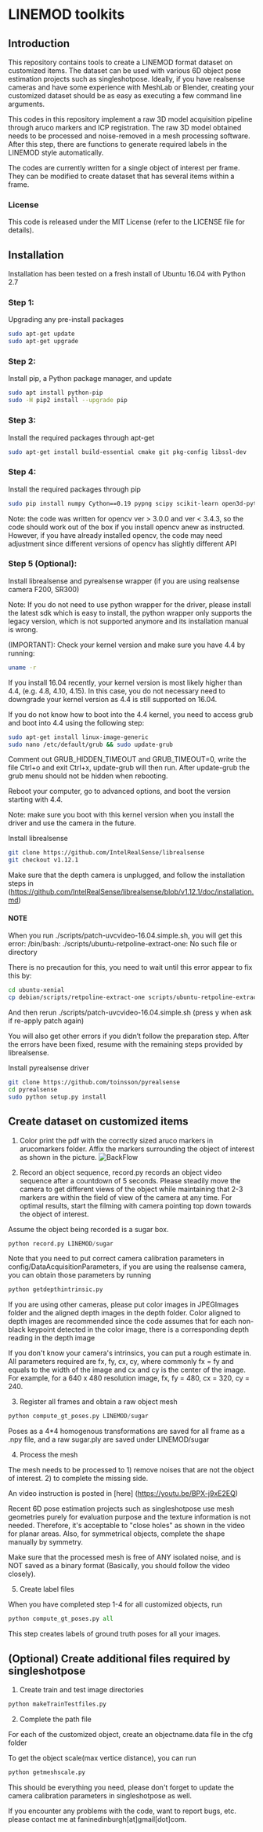 # LINEMOD toolkits

## Introduction

This repository contains tools to create a LINEMOD format dataset on customized items. The dataset can be used with various 6D object pose estimation projects such as singleshotpose. Ideally, if you have realsense cameras and have some experience with MeshLab or Blender, creating your customized dataset should be as easy as executing a few command line arguments.

This codes in this repository implement a raw 3D model acquisition pipeline through aruco markers and ICP registration. The raw 3D model obtained needs to be processed and noise-removed in a mesh processing software. After this step, there are functions to generate required labels in the LINEMOD style automatically. 

The codes are currently written for a single object of interest per frame. They can be modified to create dataset that has several items within a frame.
### License

This code is released under the MIT License (refer to the LICENSE file for details).


## Installation

Installation has been tested on a fresh install of Ubuntu 16.04 with Python 2.7

### Step 1:

Upgrading any pre-install packages

```bash
sudo apt-get update
sudo apt-get upgrade
```
### Step 2:

Install pip, a Python package manager, and update

```bash
sudo apt install python-pip
sudo -H pip2 install --upgrade pip
```
### Step 3:

Install the required packages through apt-get

```bash
sudo apt-get install build-essential cmake git pkg-config libssl-dev
```

### Step 4:

Install the required packages through pip

```bash
sudo pip install numpy Cython==0.19 pypng scipy scikit-learn open3d-python scikit-image open3d-python tqdm pykdtree opencv-python==3.3.0.10 opencv-contrib-python==3.3.0.10  trimesh==2.3.12
```
Note: the code was written for opencv ver > 3.0.0 and ver < 3.4.3, so the code should work out of the box if you
install opencv anew as instructed. However, if you have already installed opencv, the code
may need adjustment since different versions of opencv has slightly different API

### Step 5 (Optional):

Install librealsense and pyrealsense wrapper (if you are using realsense camera F200, SR300)

Note: If you do not need to use python wrapper for the driver, please install the latest sdk which is easy to install, the python wrapper only supports the legacy version, which is not supported anymore and its installation manual is wrong.

(IMPORTANT): Check your kernel version and make sure you have 4.4 by running:

```bash
uname -r
```

If you install 16.04 recently, your kernel version is most likely higher than 4.4, (e.g. 4.8, 4.10, 4.15). In this case, you do not necessary need to downgrade your kernel version as 4.4 is still supported on 16.04.

If you do not know how to boot into the 4.4 kernel, you need to access grub and boot into 4.4 using the following step:

```bash
sudo apt-get install linux-image-generic
sudo nano /etc/default/grub && sudo update-grub
```

Comment out GRUB_HIDDEN_TIMEOUT and GRUB_TIMEOUT=0, write the file Ctrl+o and exit Ctrl+x, update-grub will then run. After update-grub the grub menu should not be hidden when rebooting.

Reboot your computer, go to advanced options, and boot the version starting with 4.4.

Note: make sure you boot with this kernel version when you install the driver and use the camera in the future.

Install librealsense

```bash
git clone https://github.com/IntelRealSense/librealsense
git checkout v1.12.1
```

Make sure that the depth camera is unplugged, and follow the installation steps in
(https://github.com/IntelRealSense/librealsense/blob/v1.12.1/doc/installation.md)

#### NOTE

When you run ./scripts/patch-uvcvideo-16.04.simple.sh, you will get this error: /bin/bash: ./scripts/ubuntu-retpoline-extract-one: No such file or directory

There is no precaution for this, you need to wait until this error appear to fix this by:

```bash
cd ubuntu-xenial
cp debian/scripts/retpoline-extract-one scripts/ubuntu-retpoline-extract-one
```

And then rerun ./scripts/patch-uvcvideo-16.04.simple.sh (press y when ask if re-apply patch again)

You will also get other errors if you didn’t follow the preparation step. After the errors have been fixed, resume with the remaining steps provided by librealsense.

Install pyrealsense driver

```bash
git clone https://github.com/toinsson/pyrealsense
cd pyrealsense
sudo python setup.py install
```

## Create dataset on customized items

1. Color print the pdf with the correctly sized aruco markers in arucomarkers folder. Affix the markers surrounding the object of interest as shown in the picture.
![BackFlow](doc/1.jpg)

2. Record an object sequence, record.py records an object video sequence after a countdown of 5 seconds. Please steadily move the camera to get different views of the object while maintaining that 2-3 markers are within the field of view of the camera at any time. For optimal results, start the filming with camera pointing top down towards the object of interest.

Assume the object being recorded is a sugar box.

```python
python record.py LINEMOD/sugar
```

Note that you need to put correct camera calibration parameters in config/DataAcquisitionParameters, if you are using the realsense camera, you can obtain those parameters by running 

```python
python getdepthintrinsic.py
```
If you are using other cameras, please put color images in JPEGImages folder and the aligned depth images in the depth folder. Color aligned to depth images are recommended since the code assumes that for each non-black keypoint detected in the color image, there is a corresponding depth reading in the depth image

If you don't know your camera's intrinsics, you can put a rough estimate in. All parameters required are fx, fy, cx, cy, where commonly fx = fy and equals to the width of the image and cx and cy is the center of the image. For example, for a 640 x 480 resolution image, fx, fy = 480, cx = 320, cy = 240. 

3.  Register all frames and obtain a raw object mesh

```python
python compute_gt_poses.py LINEMOD/sugar
```
Poses as a 4*4 homogenous transformations are saved for all frame as a .npy file, and a raw sugar.ply are saved under LINEMOD/sugar

4. Process the mesh

The mesh needs to be processed to 1) remove noises that are not the object of interest. 2) to complete the missing side.

An video instruction is posted in [here] (https://youtu.be/BPX-j9xE2EQ)

Recent 6D pose estimation projects such as singleshotpose use mesh geometries purely for evaluation purpose and the texture information is not needed. Therefore, it's acceptable to "close holes" as shown in the video for planar areas. Also, for symmetrical objects, complete the shape manually by symmetry.

Make sure that the processed mesh is free of ANY isolated noise, and is NOT saved as a binary format (Basically, you should follow the video closely).

5. Create label files

When you have completed step 1-4 for all customized objects, run

```python
python compute_gt_poses.py all
```
This step creates labels of ground truth poses for all your images. 

## (Optional) Create additional files required by singleshotpose

1. Create train and test image directories

```python
python makeTrainTestfiles.py
```

2. Complete the path file

For each of the customized object, create an objectname.data file in the cfg folder

To get the object scale(max vertice distance), you can run

```python
python getmeshscale.py
```

This should be everything you need, please don't forget to update the camera calibration parameters in singleshotpose as well.

If you encounter any problems with the code, want to report bugs, etc. please contact me at faninedinburgh[at]gmail[dot]com.








